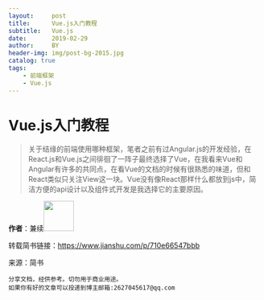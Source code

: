 ```yaml
---
layout:     post
title:      Vue.js入门教程
subtitle:   Vue.js
date:       2019-02-29
author:     BY
header-img: img/post-bg-2015.jpg
catalog: true
tags:
    - 前端框架
    - Vue.js
---
```


# Vue.js入门教程

>关于结缘的前端使用哪种框架，笔者之前有过Angular.js的开发经验，在React.js和Vue.js之间徘徊了一阵子最终选择了Vue，在我看来Vue和Angular有许多的共同点，在看Vue的文档的时候有很熟悉的味道，但和React类似只关注View这一块。Vue没有像React那样什么都放到js中，简洁方便的api设计以及组件式开发是我选择它的主要原因。
>


**作者**：兼续<img src="https://upload.jianshu.io/users/upload_avatars/83902/e247758c6118.png"  width="60" height="60">

转载简书链接：https://www.jianshu.com/p/710e66547bbb

来源：简书


    分享文档，经供参考。切勿用于商业用途。
    如果你有好的文章可以投递到博主邮箱:2627045617@qq.com
